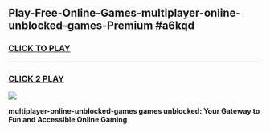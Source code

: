 
## Play-Free-Online-Games-multiplayer-online-unblocked-games-Premium #a6kqd
<h3>
<a href="https://premium.freeplayer.one?title=multiplayer-online-unblocked-games&ref=8M">CLICK TO PLAY</a></h3>
<hr>

<h3>
<a href="https://premium.freeplayer.one?title=multiplayer-online-unblocked-games&ref=8M">CLICK 2 PLAY</a>
  
</h3>

<a href="https://premium.freeplayer.one?title=multiplayer-online-unblocked-games&ref=8M"><img src="https://clearcache.store/games.png"></a>


**multiplayer-online-unblocked-games games unblocked: Your Gateway to Fun and Accessible Online Gaming**
